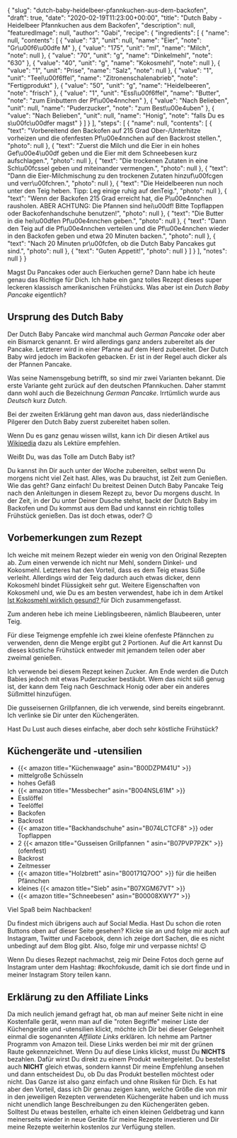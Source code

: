 {
    "slug": "dutch-baby-heidelbeer-pfannkuchen-aus-dem-backofen",
    "draft": true,
    "date": "2020-02-19T11:23:00+00:00",
    "title": "Dutch Baby - Heidelbeer Pfannkuchen aus dem Backofen",
    "description": null,
    "featuredImage": null,
    "author": "Gabi",
    "recipe": {
        "ingredients": [
            {
                "name": null,
                "contents": [
                    {
                        "value": "3",
                        "unit": null,
                        "name": "Eier",
                        "note": "Gr\u00f6\u00dfe M"
                    },
                    {
                        "value": "175",
                        "unit": "ml",
                        "name": "Milch",
                        "note": null
                    },
                    {
                        "value": "70",
                        "unit": "g",
                        "name": "Dinkelmehl",
                        "note": "630"
                    },
                    {
                        "value": "40",
                        "unit": "g",
                        "name": "Kokosmehl",
                        "note": null
                    },
                    {
                        "value": "1",
                        "unit": "Prise",
                        "name": "Salz",
                        "note": null
                    },
                    {
                        "value": "1",
                        "unit": "Teel\u00f6ffel",
                        "name": "Zitronenschalenabrieb",
                        "note": "Fertigprodukt"
                    },
                    {
                        "value": "50",
                        "unit": "g",
                        "name": "Heidelbeeren",
                        "note": "frisch"
                    },
                    {
                        "value": "1",
                        "unit": "Essl\u00f6ffel",
                        "name": "Butter",
                        "note": "zum Einbuttern der Pf\u00e4nnchen"
                    },
                    {
                        "value": "Nach Belieben",
                        "unit": null,
                        "name": "Puderzucker",
                        "note": "zum Best\u00e4uben"
                    },
                    {
                        "value": "Nach Belieben",
                        "unit": null,
                        "name": "Honig",
                        "note": "falls Du es s\u00fc\u00dfer magst"
                    }
                ]
            }
        ],
        "steps": [
            {
                "name": null,
                "contents": [
                    {
                        "text": "Vorbereitend den Backofen auf 215 Grad Ober-\/Unterhitze vorheizen und die ofenfesten Pf\u00e4nnchen auf den Backrost stellen.",
                        "photo": null
                    },
                    {
                        "text": "Zuerst die Milch und die Eier in ein hohes Gef\u00e4\u00df geben und die Eier mit dem Schneebesen kurz aufschlagen.",
                        "photo": null
                    },
                    {
                        "text": "Die trockenen Zutaten in eine Sch\u00fcssel geben und miteinander vermengen.",
                        "photo": null
                    },
                    {
                        "text": "Dann die Eier-Milchmischung zu den trockenen Zutaten hinzuf\u00fcgen und verr\u00fchren.",
                        "photo": null
                    },
                    {
                        "text": "Die Heidelbeeren nun noch unter den Teig heben. Tipp: Leg einige ruhig auf denTeig.",
                        "photo": null
                    },
                    {
                        "text": "Wenn der Backofen 215 Grad erreicht hat, die P\u00e4nnchen rausholen. ABER ACHTUNG: Die Pfannen sind hei\u00df! Bitte Topflappen oder Backofenhandschuhe benutzen!",
                        "photo": null
                    },
                    {
                        "text": "Die Butter in die hei\u00dfen Pf\u00e4nnchen geben.",
                        "photo": null
                    },
                    {
                        "text": "Dann den Teig auf die Pf\u00e4nnchen verteilen und die Pf\u00e4nnchen wieder in den Backofen geben  und etwa 20 Minuten backen.",
                        "photo": null
                    },
                    {
                        "text": "Nach 20 Minuten pr\u00fcfen, ob die Dutch Baby Pancakes gut sind.",
                        "photo": null
                    },
                    {
                        "text": "Guten Appetit!",
                        "photo": null
                    }
                ]
            }
        ],
        "notes": null
    }
}

Magst Du Pancakes oder auch Eierkuchen gerne? Dann habe ich heute genau das Richtige für Dich. Ich habe ein ganz tolles Rezept dieses super leckeren klassisch amerikanischen Frühstücks.
Was aber ist ein *Dutch Baby Pancake* eigentlich?

## Ursprung des Dutch Baby

Der Dutch Baby Pancake wird manchmal auch *German Pancake* oder aber ein Bismarck genannt. Er wird allerdings ganz anders zubereitet als der Pancake. Letzterer wird in einer Pfanne auf dem Herd zubereitet. Der Dutch Baby wird jedoch im Backofen gebacken. Er ist in der Regel auch dicker als der Pfannen Pancake.

Was seine Namensgebung betrifft, so sind mir zwei Varianten bekannt. 
Die erste Variante geht zurück auf den deutschen Pfannkuchen. Daher stammt dann wohl auch  die Bezeichnung *German Pancake*. Irrtümlich wurde aus *Deutsch* kurz *Dutch*.

Bei der zweiten Erklärung geht man davon aus, dass niederländische Pilgerer den Dutch Baby zuerst zubereitet haben sollen.

Wenn Du es ganz genau wissen willst, kann ich Dir diesen Artikel aus [Wikipedia](https://en.wikipedia.org/wiki/Dutch_baby_pancake "Wikipedia") dazu als Lektüre empfehlen.

Weißt Du, was das Tolle am Dutch Baby ist?

Du kannst ihn Dir auch unter der Woche zubereiten, selbst wenn Du morgens nicht viel Zeit hast. Alles, was Du brauchst, ist Zeit zum Genießen. Wie das geht? Ganz einfach! Du breitest Deinen Dutch Baby Pancake Teig nach den Anleitungen in diesem Rezept zu, bevor Du morgens duscht. In der Zeit, in der Du unter Deiner Dusche stehst, backt der Dutch Baby im Backofen und Du kommst aus dem Bad und kannst ein richtig tolles Frühstück genießen.
Das ist doch etwas, oder? 😉

## Vorbemerkungen zum Rezept

Ich weiche mit meinem Rezept wieder ein wenig von den Original Rezepten ab. Zum einen verwende ich nicht nur Mehl, sondern Dinkel- und Kokosmehl. Letzteres hat den Vorteil, dass es dem Teig etwas Süße verleiht. Allerdings wird der Teig dadurch auch etwas dicker, denn Kokosmehl bindet Flüssigkeit sehr gut. Weitere Eigenschaften von Kokosmehl und, wie Du es am besten verwendest, habe ich in dem Artikel [Ist Kokosmehl wirklich gesund? ](https://kochfokus.de/artikel/ist-kokosmehl-wirklich-gesund/ "Ist Kokosmehl wirklich gesund? ")für Dich zusammengefasst.

Zum anderen hebe ich meine Lieblingsbeeren, nämlich Blaubeeren, unter Teig.

Für diese Teigmenge empfehle ich zwei kleine ofenfeste Pfännchen zu verwenden, denn die Menge ergibt gut 2 Portionen. Auf die Art kannst Du dieses köstliche Frühstück entweder mit jemandem teilen oder aber zweimal genießen.

Ich verwende bei diesem Rezept keinen Zucker. Am Ende werden die Dutch Babies jedoch mit etwas Puderzucker bestäubt. Wem das nicht süß genug ist, der kann dem Teig nach Geschmack Honig oder aber ein anderes Süßmittel hinzufügen.

Die gusseisernen Grillpfannen, die ich verwende, sind bereits eingebrannt. Ich verlinke sie Dir unter den Küchengeräten.

Hast Du  Lust auch dieses einfache, aber doch sehr köstliche Frühstück?

## Küchengeräte und -utensilien

- {{< amazon title="Küchenwaage" asin="B00DZPM41U" >}}
- mittelgroße Schüsseln
- hohes Gefäß
- {{< amazon title="Messbecher" asin="B004NSL61M" >}}
- Esslöffel
- Teelöffel
- Backofen
- Backrost
- {{< amazon title="Backhandschuhe" asin="B074LCTCF8" >}} oder Topflappen
- 2 {{< amazon title="Gusseisen Grillpfannen " asin="B07PVP7PZK" >}}(ofenfest)
- Backrost
- Zeitmesser
-  {{< amazon title="Holzbrett" asin="B00171Q7OO" >}} für die heißen Pfännchen
- kleines {{< amazon title="Sieb" asin="B07XGM67VT" >}}
- {{< amazon title="Schneebesen" asin="B00008XWY7" >}}

Viel Spaß beim Nachbacken!

Du findest mich übrigens auch auf Social Media. Hast Du schon die roten Buttons oben auf dieser Seite gesehen? Klicke sie an und folge mir auch auf Instagram, Twitter und Facebook, denn ich zeige dort Sachen, die es nicht unbedingt auf dem Blog gibt. Also, folge mir und verpasse nichts! 😉

Wenn Du dieses Rezept nachmachst, zeig mir Deine Fotos doch gerne auf Instagram unter dem Hashtag: #kochfokusde, damit ich sie dort finde und in meiner Instagram Story teilen kann.


## Erklärung zu den Affiliate Links
Da mich neulich jemand gefragt hat, ob man auf meiner Seite nicht in eine Kostenfalle gerät, wenn man auf die "roten Begriffe" meiner Liste der Küchengeräte und -utensilien klickt, möchte ich Dir bei dieser Gelegenheit einmal die sogenannten *Affiliate Links* erklären. Ich nehme am Partner Programm von Amazon teil. Diese Links werden bei mir mit der grünen Raute gekennzeichnet. Wenn Du auf diese Links klickst, musst Du **NICHTS** bezahlen. Dafür wirst Du direkt zu einem Produkt weitergeleitet. Du bestellst auch **NICHT** gleich etwas, sondern kannst Dir meine Empfehlung ansehen und dann entscheidest Du, ob Du das Produkt bestellen möchtest oder nicht. Das Ganze ist also ganz einfach und ohne Risiken für Dich. Es hat aber den Vorteil, dass ich Dir genau zeigen kann, welche Größe die von mir in den jeweiligen Rezepten verwendeten Küchengeräte haben und ich muss nicht unendlich lange Beschreibungen zu den Küchengeräten geben. Solltest Du etwas bestellen, erhalte ich einen kleinen Geldbetrag und kann meinerseits wieder in neue Geräte für meine Rezepte investieren und Dir meine Rezepte weiterhin kostenlos zur Verfügung stellen.